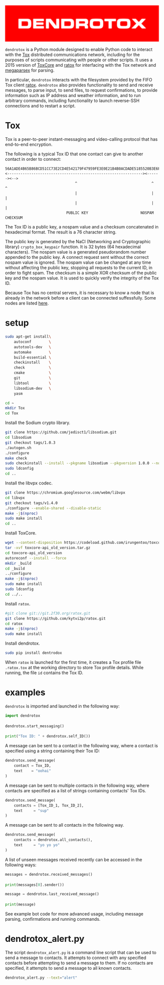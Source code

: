 ![](https://raw.githubusercontent.com/wdbm/dendrotox/master/media/dendrotox.png)

`dendrotox` is a Python module designed to enable Python code to interact with the [Tox](https://tox.chat/) distributed communications network, including for the purposes of scripts communicating with people or other scripts. It uses a 2015 version of [ToxCore](https://github.com/irungentoo/toxcore/releases/tag/api_old_version) and [ratox](https://github.com/kytvi2p/ratox) for interfacing with the Tox network and [megaparsex](https://github.com/wdbm/megaparsex) for parsing.

In particular, `dendrotox` interacts with the filesystem provided by the FIFO Tox client [ratox](https://github.com/kytvi2p/ratox). `dendrotox` also provides functionality to send and receive messages, to parse input, to send files, to request confirmations, to provide information such as IP address and weather information, and to run arbitrary commands, including functionality to launch reverse-SSH connections and to restart a script.

# Tox

Tox is a peer-to-peer instant-messaging and video-calling protocol that has end-to-end encryption.

The following is a typical Tox ID that one contact can give to another contact in order to connect:

```
56A1ADE4B65B86BCD51CC73E2CD4E542179F47959FE3E0E21B4B0ACDADE5185520B3E6FC5D64
<--------------------------------------------------------------><------><-->
                                ^                                  ^      ^
                                |                                  |      |
                                |                                  |      |
                            PUBLIC KEY                        NOSPAM      CHECKSUM
```

The Tox ID is a public key, a nospam value and a checksum concatenated in hexadecimal format. The result is a 76 character string.

The public key is generated by the NaCl (Networking and Cryptographic library) `crypto_box_keypair` function. It is 32 bytes (64 hexadecimal characters). The nospam value is a generated pseudorandom number appended to the public key. A connect request sent without the correct nospam value is ignored. The nospam value can be changed at any time without affecting the public key, stopping all requests to the current ID, in order to fight spam. The checksum is a simple XOR checksum of the public key and the nospam value. It is used to quickly verify the integrity of the Tox ID.

Because Tox has no central servers, it is necessary to know a node that is already in the network before a client can be connected suffessfully. Some nodes are listed [here](https://nodes.tox.chat/json).

# setup

```Bash
sudo apt-get install\
    autoconf        \
    autotools-dev   \
    automake        \
    build-essential \
    checkinstall    \
    check           \
    cmake           \
    git             \
    libtool         \
    libsodium-dev   \
    yasm
```

```Bash
cd ~
mkdir Tox
cd Tox
```

Install the Sodium crypto library.

```Bash
git clone https://github.com/jedisct1/libsodium.git
cd libsodium
git checkout tags/1.0.3
./autogen.sh
./configure
make check
sudo checkinstall --install --pkgname libsodium --pkgversion 1.0.0 --nodoc
sudo ldconfig
cd ..
```

Install the libvpx codec.

```Bash
git clone https://chromium.googlesource.com/webm/libvpx
cd libvpx
git checkout tags/v1.4.0
./configure --enable-shared --disable-static
make -j$(nproc)
sudo make install
cd ..
```

Install ToxCore.

```Bash
wget --content-disposition https://codeload.github.com/irungentoo/toxcore/tar.gz/api_old_version
tar -xvf toxcore-api_old_version.tar.gz
cd toxcore-api_old_version
autoreconf --install --force
mkdir _build
cd _build
../configure
make -j$(nproc)
sudo make install
sudo ldconfig
cd ../..
```

Install `ratox`.

```Bash
#git clone git://git.2f30.org/ratox.git
git clone https://github.com/kytvi2p/ratox.git
cd ratox
make -j$(nproc)
sudo make install
```

Install dendrotox.

```Bash
sudo pip install dentrodox
```

When `ratox` is launched for the first time, it creates a Tox profile file `.ratox.tox` at the working directory to store Tox profile details. While running, the file `id` contains the Tox ID.

# examples

`dendrotox` is imported and launched in the following way:

```Python
import dendrotox

dendrotox.start_messaging()

print("Tox ID: " + dendrotox.self_ID())
```

A message can be sent to a contact in the following way, where a contact is specified using a string containing their Tox ID:

```Python
dendrotox.send_message(
    contact = Tox_ID,
    text    = "oohai"
)
```

A message can be sent to multiple contacts in the following way, where contacts are specified as a list of strings containing contacts' Tox IDs.

```Python
dendrotox.send_message(
    contacts = [Tox_ID_1, Tox_ID_2],
    text     = "sup"
)
```

A message can be sent to all contacts in the following way.

```Python
dendrotox.send_message(
    contacts = dendrotox.all_contacts(),
    text     = "yo yo yo"
)
```

A list of unseen messages received recently can be accessed in the following ways:

```Python
messages = dendrotox.received_messages()

print(messages[0].sender())
```

```Python
message = dendrotox.last_received_message()

print(message)
```

See example bot code for more advanced usage, including message parsing, confirmations and running commands.

# dendrotox_alert.py

The script `dendrotox_alert.py` is a command line script that can be used to send a message to contacts. It attempts to connect with any specified contacts before attempting to send a message to them. If no contacts are specified, it attempts to send a message to all known contacts.

```Bash
dendrotox_alert.py --text="alert"
```

